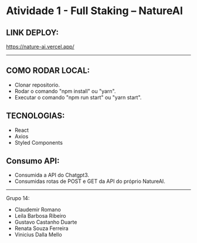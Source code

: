 # Atividade 1 - Full Staking – NatureAI

## LINK DEPLOY:
https://nature-ai.vercel.app/

---

## COMO RODAR LOCAL:
- Clonar repositorio.
- Rodar o comando "npm install" ou "yarn".
- Executar o comando "npm run start" ou "yarn start".

## TECNOLOGIAS:
- React
- Axios
- Styled Components

## Consumo API:
- Consumida a API do Chatgpt3.
- Consumidas rotas de POST e GET da API do próprio NatureAI.

---

Grupo 14: 
- Claudemir Romano
- Leila Barbosa Ribeiro
- Gustavo Castanho Duarte
- Renata Souza Ferreira
- Vinicius Dalla Mello

